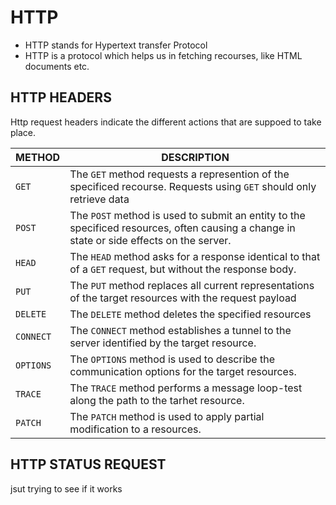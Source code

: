 # HTTP
* HTTP stands for Hypertext transfer Protocol
* HTTP is a protocol which helps us in fetching recourses, like HTML documents etc.


## HTTP HEADERS
Http request headers indicate the different actions that are suppoed to take place.

| METHOD | DESCRIPTION |
| --- | --- |
| `GET` | The `GET` method requests a represention of the specificed recourse. Requests using `GET` should only retrieve data | 
| `POST` | The `POST` method is used to submit an entity to the specificed resources, often causing a change in state or side effects on the server. |
| `HEAD` | The `HEAD` method asks for a response identical to that of a `GET` request, but without the response body. |
| `PUT` | The `PUT` method replaces all current representations of the target resources with the request payload |
| `DELETE` | The `DELETE` method deletes the specified resources |
| `CONNECT` | The `CONNECT` method establishes a tunnel to the server identified by the target resource. |
| `OPTIONS` | The `OPTIONS` method is used to describe the communication options for the target resources. | 
| `TRACE` | The `TRACE` method performs a message loop-test along the path to the tarhet resource. |
| `PATCH` | The `PATCH` method is used to apply partial modification to a resources. |

## HTTP STATUS REQUEST
jsut trying to see if it works
